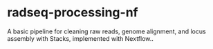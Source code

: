 # radseq-processing-nf
A basic pipeline for cleaning raw reads, genome alignment, and locus assembly with Stacks, implemented with Nextflow..
